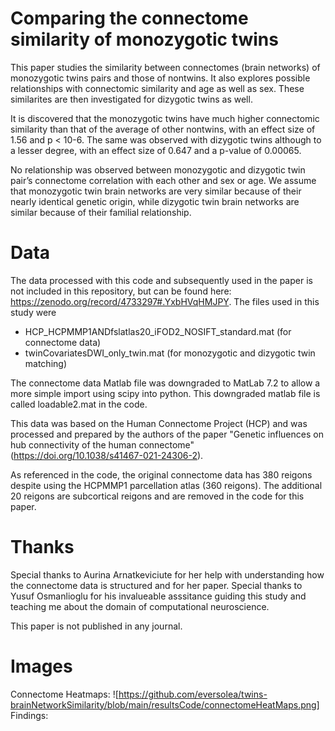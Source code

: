 # Comparing the connectome similarity of monozygotic twins

This paper studies the similarity between connectomes (brain networks) of monozygotic twins pairs and those of nontwins. It also explores possible relationships with connectomic similarity and age as well as sex. These similarites are then investigated for dizygotic twins as well.

It is discovered that the monozygotic twins have much higher connectomic similarity than that of the average of other nontwins, with an effect size of 1.56 and 
p < 10-6. The same was observed with dizygotic twins although to a lesser degree, with an effect size of 0.647 and a p-value of 0.00065. 

No relationship was observed between monozygotic and dizygotic twin pair’s connectome correlation with each other and sex or age. We assume that monozygotic twin brain 
networks are very similar because of their nearly identical genetic origin, while dizygotic twin brain networks are similar because of their familial relationship.

# Data

The data processed with this code and subsequently used in the paper is not included in this repository, but can be found here: https://zenodo.org/record/4733297#.YxbHVqHMJPY. The files used in this study were 
- HCP_HCPMMP1ANDfslatlas20_iFOD2_NOSIFT_standard.mat (for connectome data)
- twinCovariatesDWI_only_twin.mat (for monozygotic and dizygotic twin matching)

The connectome data Matlab file was downgraded to MatLab 7.2 to allow a more simple import using scipy into python. This downgraded matlab file is called loadable2.mat in the code.

This data was based on the Human Connectome Project (HCP) and was processed and prepared by the authors of the paper "Genetic influences on hub connectivity of the human connectome" (https://doi.org/10.1038/s41467-021-24306-2).

As referenced in the code, the original connectome data has 380 reigons despite using the HCPMMP1 parcellation atlas (360 reigons). The additional 20 reigons are subcortical reigons and are removed in the code for this paper.

# Thanks

Special thanks to Aurina Arnatkeviciute for her help with understanding how the connectome data is structured and for her paper.
Special thanks to Yusuf Osmanlioglu for his invalueable asssitance guiding this study and teaching me about the domain of computational neuroscience.

This paper is not published in any journal.

# Images

Connectome Heatmaps:
![https://github.com/eversolea/twins-brainNetworkSimilarity/blob/main/resultsCode/connectomeHeatMaps.png]
Findings:
